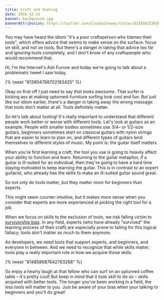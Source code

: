 ```yaml
---
title: Craft and Tooling
date: 2016-12-31
banner: background.jpg
bannerAttribution: https://twitter.com/CloudyConway/status/811656253650911232
---
```


You may have heard the idiom "it's a poor craftsperson who blames their tools", which offers advice that seems to make sense on the surface: focus on skill, and not on tools. But there's a danger in taking that advice too far and _ignoring_ tools completely, and I don't know of any craftspeople who would recommend that.

Hi, I'm the Internet's Ash Furrow and today we're going to talk about a problematic tweet I saw today.

{% tweet "813904788702183425" %}

Okay so first off I just need to say _that looks awesome_. That surfer is kicking ass at making upturned-furniture surfing look cool and fun. But just like our idiom earlier, there's a danger in taking away the wrong message: that tools don't matter at all. Tools definitely matter.

So let's talk about tooling! It's really important to understand that different people work better or worse with different tools. Let's look at guitars as an example. People with smaller bodies sometimes use 3/4– or 1/2–size guitars, beginners sometimes start on classical guitars with nylon strings that are easier to learn to plan on, and different types of guitars lend themselves to different styles of music. My point is: the guitar itself matters.

When you're first learning a craft, the tool you use is going to heavily affect your ability to function and learn. Returning to the guitar metaphor, if a guitar is ill-suited for an individual, then they're going to have a hard time staying motivated to keep learning the guitar. This is in contrast to an expert guitarist, who already has the skills to make an ill-suited guitar sound great.

So not only do tools matter, but they matter _more_ for beginners than experts.

This might seem counter-intuitive, but it makes more sense when you consider that experts are more experienced at picking the _right_ tool for a job.

When we focus on skills to the exclusion of tools, we risk falling victim to [survivorship bias](https://en.wikipedia.org/wiki/Survivorship_bias). In any field, experts (who have already "survived" the learning process of their craft) are especially prone to falling for this logical fallacy; tools don't matter as much to them anymore.

As developers, we need tools that support experts, and beginners, and everyone in between. And we need to recognize that while skills matter, tools play a really important role in how we acquire those skills.

{% tweet "814858687642763268" %}

So enjoy a hearty laugh at that fellow who can surf on an upturned coffee table – it's pretty cool! But keep in mind that it took skill to do so – skills acquired with better tools. The longer you've been working in a field, the less tools will matter to you. Just be aware of your bias when your talking to beginners and you'll do great!
